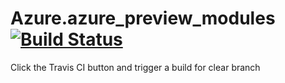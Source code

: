 Azure.azure_preview_modules [![Build Status](https://travis-ci.org/Azure/azure_preview_modules.svg?branch=clear)](https://travis-ci.org/Azure/azure_preview_modules)
=========

Click the Travis CI button and trigger a build for clear branch

